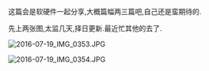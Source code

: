 这篇会是软硬件一起分享,大概篇幅两三篇吧,自己还是蛮期待的.  

先上两张图,太监几天,择日更新.最近忙其他的去了.  

![2016-07-19_IMG_0353.JPG](https://o4dyfn0ef.qnssl.com/image/2016-07-19_IMG_0353.JPG?imageView2/2/h/400) 

![2016-07-19_IMG_0354.JPG](https://o4dyfn0ef.qnssl.com/image/2016-07-19_IMG_0354.JPG?imageView2/2/h/400)
